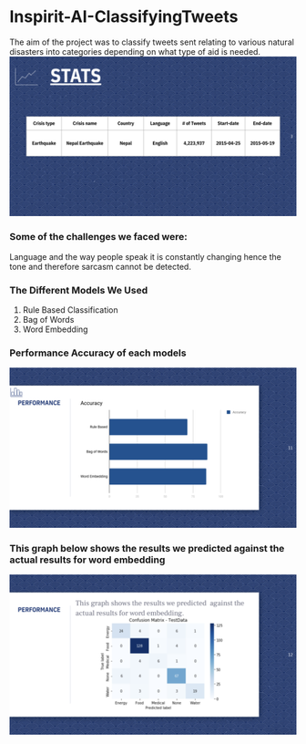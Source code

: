 # Inspirit-AI-ClassifyingTweets
The aim of the project was to classify tweets sent relating to various natural disasters into categories depending on what type of aid is needed.
<img src="slide_images/stats.png">

<h3>Some of the challenges we faced were:</h3>
Language and the way people speak it is constantly changing hence the tone and therefore sarcasm cannot be detected.

<h3>The Different Models We Used</h3>
 <ol>
  <li>Rule Based Classification </li>
  <li>Bag of Words</li>
  <li>Word Embedding</li>
</ol>

<h3>Performance Accuracy of each models</h3>
<img src="slide_images/AccuracyofModels.png">

<h3>This graph below shows the results we predicted against the actual results for word embedding</h3>
<img src="slide_images/Confusion Matrix_TestData.png">



